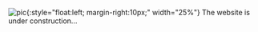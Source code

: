 ![pic](https://img2.imgtp.com/2024/01/28/aRtIJYPL.jpg){:style="float:left; margin-right:10px;" width="25%"}
The website is under construction...
